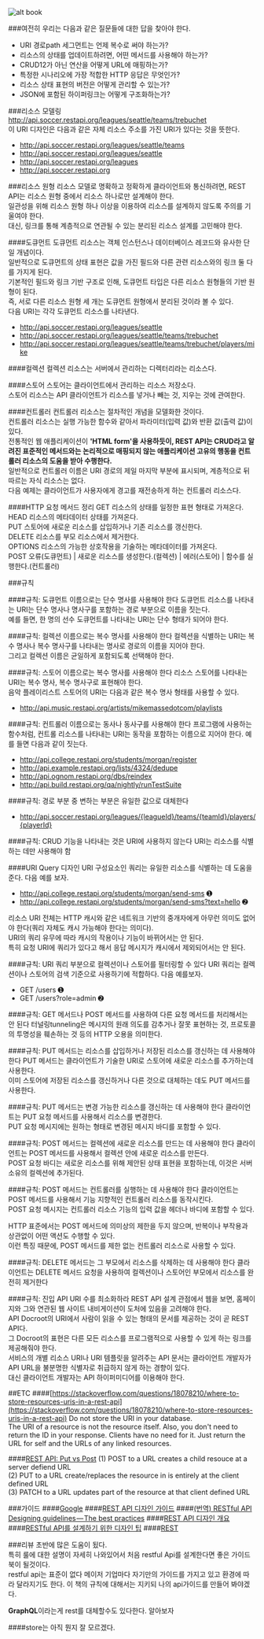![alt book](http://image.yes24.com/momo/TopCate251/MidCate007/25061723.jpg)

###여전히 우리는 다음과 같은 질문들에 대한 답을 찾아야 한다.
- URI 경로path 세그먼트는 언제 복수로 써야 하는가?  
- 리소스의 상태를 업데이트하려면, 어떤 메서드를 사용해야 하는가?  
- CRUD12가 아닌 연산을 어떻게 URL에 매핑하는가?  
- 특정한 시나리오에 가장 적합한 HTTP 응답은 무엇인가?  
- 리소스 상태 표현의 버전은 어떻게 관리할 수 있는가?  
- JSON에 포함된 하이퍼링크는 어떻게 구조화하는가?  

###리소스 모델링
http://api.soccer.restapi.org/leagues/seattle/teams/trebuchet  
이 URI 디자인은 다음과 같은 자체 리소스 주소를 가진 URI가 있다는 것을 뜻한다.  

- http://api.soccer.restapi.org/leagues/seattle/teams  
- http://api.soccer.restapi.org/leagues/seattle  
- http://api.soccer.restapi.org/leagues  
- http://api.soccer.restapi.org  

###리소스 원형
리소스 모델로 명확하고 정확하게 클라이언트와 통신하려면, REST API는 리소스 원형 중에서 리소스 하나로만 설계해야 한다.   
일관성을 위해 리소스 원형 하나 이상을 이용하여 리소스를 설계하지 않도록 주의를 기울여야 한다.  
대신, 링크를 통해 계층적으로 연관될 수 있는 분리된 리소스 설계를 고민해야 한다.

####도큐먼트
도큐먼트 리소스는 객체 인스턴스나 데이터베이스 레코드와 유사한 단일 개념이다.  
일반적으로 도큐먼트의 상태 표현은 값을 가진 필드와 다른 관련 리소스와의 링크 둘 다를 가지게 된다.  
기본적인 필드와 링크 기반 구조로 인해, 도큐먼트 타입은 다른 리소스 원형들의 기반 원형이 된다.  
즉, 서로 다른 리소스 원형 세 개는 도큐먼트 원형에서 분리된 것이라 볼 수 있다.  
다음 URI는 각각 도큐먼트 리소스를 나타낸다.  

- http://api.soccer.restapi.org/leagues/seattle  
- http://api.soccer.restapi.org/leagues/seattle/teams/trebuchet  
- http://api.soccer.restapi.org/leagues/seattle/teams/trebuchet/players/mike  

####컬렉션
컬렉션 리소스는 서버에서 관리하는 디렉터리라는 리소스다.

####스토어
스토어는 클라이언트에서 관리하는 리소스 저장소다.   
스토어 리소스는 API 클라이언트가 리소스를 넣거나 빼는 것, 지우는 것에 관여한다.

####컨트롤러
컨트롤러 리소스는 절차적인 개념을 모델화한 것이다.  
컨트롤러 리소스는 실행 가능한 함수와 같아서 파라미터(입력 값)와 반환 값(출력 값)이 있다.  
전통적인 웹 애플리케이션이 **'HTML form'을 사용하듯이, REST API는 CRUD라고 알려진 표준적인 메서드와는 논리적으로 매핑되지 않는 애플리케이션 고유의 행동을 컨트롤러 리소스의 도움을 받아 수행한다.**   
일반적으로 컨트롤러 이름은 URI 경로의 제일 마지막 부분에 표시되며, 계층적으로 뒤따르는 자식 리소스는 없다.   
다음 예제는 클라이언트가 사용자에게 경고를 재전송하게 하는 컨트롤러 리소스다.

####HTTP 요청 메서드 정리
GET 리소스의 상태를 일정한 표현 형태로 가져온다.  
HEAD 리소스의 메타데이터 상태를 가져온다.  
PUT 스토어에 새로운 리소스를 삽입하거나 기존 리소스를 갱신한다.  
DELETE 리소스를 부모 리소스에서 제거한다.  
OPTIONS 리소스의 가능한 상호작용을 기술하는 메타데이터를 가져온다.   
POST 오류(도큐먼트) | 새로운 리소스를 생성한다.(컬렉션) | 에러(스토어) | 함수를 실행한다.(컨트롤러)



###규칙

####규칙: 도큐먼트 이름으로는 단수 명사를 사용해야 한다
도큐먼트 리소스를 나타내는 URI는 단수 명사나 명사구를 포함하는 경로 부분으로 이름을 짓는다.  
예를 들면, 한 명의 선수 도큐먼트를 나타내는 URI는 단수 형태가 되어야 한다.

####규칙: 컬렉션 이름으로는 복수 명사를 사용해야 한다
컬렉션을 식별하는 URI는 복수 명사나 복수 명사구를 나타내는 명사로 경로의 이름을 지어야 한다.  
그리고 컬렉션 이름은 균일하게 포함되도록 선택해야 한다.

####규칙: 스토어 이름으로는 복수 명사를 사용해야 한다
리소스 스토어를 나타내는 URI는 복수 명사, 복수 명사구로 표현해야 한다.  
음악 플레이리스트 스토어의 URI는 다음과 같은 복수 명사 형태를 사용할 수 있다.  

- http://api.music.restapi.org/artists/mikemassedotcom/playlists

####규칙: 컨트롤러 이름으로는 동사나 동사구를 사용해야 한다
프로그램에 사용하는 함수처럼, 컨트롤 리소스를 나타내는 URI는 동작을 포함하는 이름으로 지어야 한다. 예를 들면 다음과 같이 짓는다.  

- http://api.college.restapi.org/students/morgan/register  
- http://api.example.restapi.org/lists/4324/dedupe  
- http://api.ognom.restapi.org/dbs/reindex  
- http://api.build.restapi.org/qa/nightly/runTestSuite  

####규칙: 경로 부분 중 변하는 부분은 유일한 값으로 대체한다
- http://api.soccer.restapi.org/leagues/{leagueId}/teams/{teamId}/players/{playerId}

####규칙: CRUD 기능을 나타내는 것은 URI에 사용하지 않는다
URI는 리소스를 식별하는 데만 사용해야 함

####URI Query 디자인
URI 구성요소인 쿼리는 유일한 리소스를 식별하는 데 도움을 준다. 다음 예를 보자. 
 
- http://api.college.restapi.org/students/morgan/send-sms ➊  
- http://api.college.restapi.org/students/morgan/send-sms?text=hello ➋  

리소스 URI 전체는 HTTP 캐시와 같은 네트워크 기반의 중개자에게 아무런 의미도 없어야 한다(쿼리 자체도 캐시 가능해야 한다는 의미다).  
URI의 쿼리 유무에 따라 캐시의 작용이나 기능이 바뀌어서는 안 된다.  
특히 요청 URI에 쿼리가 있다고 해서 응답 메시지가 캐시에서 제외되어서는 안 된다.


####규칙: URI 쿼리 부분으로 컬렉션이나 스토어를 필터링할 수 있다
URI 쿼리는 컬렉션이나 스토어의 검색 기준으로 사용하기에 적합하다. 다음 예를보자.  

- GET /users ➊   
- GET /users?role=admin ➋  


####규칙: GET 메서드나 POST 메서드를 사용하여 다른 요청 메서드를 처리해서는 안 된다
터널링tunneling은 메시지의 원래 의도를 감추거나 잘못 표현하는 것, 프로토콜의 투명성을 훼손하는 것 등의 HTTP 오용을 의미한다.


####규칙: PUT 메서드는 리소스를 삽입하거나 저장된 리소스를 갱신하는 데 사용해야 한다
PUT 메서드는 클라이언트가 기술한 URI로 스토어에 새로운 리소스를 추가하는데 사용한다.  
이미 스토어에 저장된 리소스를 갱신하거나 다른 것으로 대체하는 데도 PUT 메서드를 사용한다. 


####규칙: PUT 메서드는 변경 가능한 리소스를 갱신하는 데 사용해야 한다
클라이언트는 PUT 요청 메서드를 사용해서 리소스를 변경한다.  
PUT 요청 메시지에는 원하는 형태로 변경된 메시지 바디를 포함할 수 있다.


####규칙: POST 메서드는 컬렉션에 새로운 리소스를 만드는 데 사용해야 한다
클라이언트는 POST 메서드를 사용해서 컬렉션 안에 새로운 리소스를 만든다.  
POST 요청 바디는 새로운 리소스를 위해 제안된 상태 표현을 포함하는데, 이것은 서버 소유의 컬렉션에 추가된다.



####규칙: POST 메서드는 컨트롤러를 실행하는 데 사용해야 한다
클라이언트는 POST 메서드를 사용해서 기능 지향적인 컨트롤러 리소스를 동작시킨다.  
POST 요청 메시지는 컨트롤러 리소스 기능의 입력 값을 헤더나 바디에 포함할 수 있다.

HTTP 표준에서는 POST 메서드에 의미상의 제한을 두지 않으며, 반복이나 부작용과 상관없이 어떤 액션도 수행할 수 있다.  
이런 특징 때문에, POST 메서드를 제한 없는 컨트롤러 리소스로 사용할 수 있다.

####규칙: DELETE 메서드는 그 부모에서 리소스를 삭제하는 데 사용해야 한다
클라이언트는 DELETE 메서드 요청을 사용하여 컬렉션이나 스토어인 부모에서 리소스를 완전히 제거한다

####규칙: 진입 API URI 수를 최소화하라
REST API 설계 관점에서 웹을 보면, 홈페이지와 그와 연관된 웹 사이트 내비게이션이 도처에 있음을 고려해야 한다.  
API Docroot의 URI에서 사람이 읽을 수 있는 형태의 문서를 제공하는 것이 곧 REST API다.  
그 Docroot의 표현은 다른 모든 리소스를 프로그램적으로 사용할 수 있게 하는 링크를 제공해줘야 한다.  
서비스의 개별 리소스 URI나 URI 템플릿을 알려주는 API 문서는 클라이언트 개발자가 API URL을 불분명한 식별자로 취급하지 않게 하는 경향이 있다.  
대신 클라이언트 개발자는 API 하이퍼미디어를 이용해야 한다.





##ETC
####[https://stackoverflow.com/questions/18078210/where-to-store-resources-uris-in-a-rest-api](https://stackoverflow.com/questions/18078210/where-to-store-resources-uris-in-a-rest-api)
Do not store the URI in your database.  
The URI of a resource is not the resource itself. Also, you don't need to return the ID in your response. Clients have no need for it. Just return the URL for self and the URLs of any linked resources.

####[REST API: Put vs Post](http://1ambda.github.io/javascripts/rest-api-put-vs-post/)
(1) POST to a URL creates a child resouce at a server defiend URL  
(2) PUT to a URL create/replaces the resource in is entirely at the client defined URL  
(3) PATCH to a URL updates part of the resource at that client defined URL  



###가이드
####[Google](https://cloud.google.com/apis/design/)
####[REST API 디자인 가이드](http://bcho.tistory.com/914)
####[(번역) RESTful API Designing guidelines — The best practices](https://wayhome25.github.io/etc/2017/11/26/restful-api-designing-guidelines/)
####[REST API 디자인 개요](https://www.slideshare.net/nexusz99/rest-api-48600643)
####[RESTful API를 설계하기 위한 디자인 팁](https://spoqa.github.io/2013/06/11/more-restful-interface.html)
####[REST](https://slides.com/eungjun/rest#/)




###리뷰
초반에 많은 도움이 됬다.   
특히 룰에 대한 설명이 자세히 나와있어서 처음 restful Api를 설계한다면 좋은 가이드 북이 될것이다.  
restful api는 표준이 없다 메이저 기업마다 자기만의 가이드를 가지고 있고 환경에 따라 달라지기도 한다. 이 책의 규칙에 대해서는 지키되 나의 api가이드를 만들어 봐야겠다.

**GraphQL**이라는게 rest를 대체할수도 있다한다. 알아보자

####store는 아직 뭔지 잘 모르겠다.